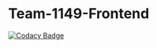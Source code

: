# Team-1149-Frontend

[![Codacy Badge](https://api.codacy.com/project/badge/Grade/04e586b48d1a47238a4960df87ca8976)](https://app.codacy.com/gh/BuildForSDGCohort2/Team-1149-Mogx?utm_source=github.com&utm_medium=referral&utm_content=BuildForSDGCohort2/Team-1149-Mogx&utm_campaign=Badge_Grade_Settings)